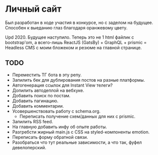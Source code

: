 # Личный сайт

Был разработан в ходе участия в конкурсе, но с заделом на будущее. 
Способен к выеданию глаз благодаря оранжевому цвету.

Upd 2020. Будущее наступило. Теперь это не 1 html файлик с bootstrap'om, 
а всего-лишь ReactJS (GatsBy) + GraphQL + prismic = Headless CMS с моим 
бложеком и резюме на главной странице.

## TODO

- Переместить ТГ бота в эту репу.
- Запилить бек для дублирования постов на разные платформы.
- Автогенерация ссылок для Instant View телеги?
- Допилить автодеплой на вебхуке.
- Добавить поиск по постам.
- Добавить пагинацию.
- Добавить комментарии.
- Усовершенствовать работу с schema.org.
    - Переписать получение схем/данных для них с prismic.
- Запилить RSS feed.
- На главную добавить инфу об опыте работы.
- Разгребсти жирный main.js с CSS на styled-компоненты emotion.
- Переписать форму обратной связи.
- Разобраться что тут реальные зависимости, а что так, фуфел девелоперский.